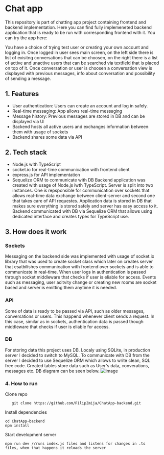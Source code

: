 # Chat app

This repository is part of chatting app project containing frontend and backend implementation. Here you can find fully implemeneted backend application that is ready to be run with corresponding frontend with it. 
You can try the app here:

You have a choice of trying test user or creating your own account and logging in. Once logged in user sees main screen, on the left side there is list of exisitng conversations that can be choosen, on the right there is a list of active and unactive users that can be searched via textfield that is placed on top of it. Once conversation or user is choosen a conversation view is displayed with previous messages, info about conversation and possibility of sending a message.

## 1. Features
- User authentication: Users can create an account and log in safely.
- Real-time messaging: App allows real-time messaging
- Message history: Previous messages are stored in DB and can be displayed via UI
- Backend hosts all active users and exchanges information between them with usage of sockets
- Backend shares some data via API

## 2. Tech stack
- Node.js with TypeScript
- socket.io for real-time communication with frontend client
- express.js for API implementation
- Sequelize ORM to communicate with DB
Backend application was created with usage of Node.js iwth TypeScript. Server is split into two instances. One is repsponsible for communication over sockets that allows real-time data exchange between client-server and second one that takes care of API requestes. Application data is stored in DB that makes sure everything is stored safely and server has easy access to it. Backend communicated with DB via Sequelize ORM that allows using dedicated interface and creates types for TypeScript use.

## 3. How does it work
### Sockets
Messaging on the backend side was implemented with usage of socket.io library that was used to create socket class which later on creates server that esatbilishes communication with frontend over sockets and is able to communicate in real-time. When user logs in authentication is passed through socket middleware that checks if user is eliable for access. Events such as messaging, user acitvity change or creating new rooms are socket based and server is emitting them anytime it is needed. 
### API
Some of data is ready to be passed via API, such as older messages, conversations or users. This happend whenever client sends a request. In this case, similar as in sockets, authentication data is passed though middleware that checks if user is eliable for access.
### DB
For storing data this project uses DB. Localy using SQLite, in production server I decided to switch to MySQL. To communicate with DB from the server I decided to use Sequelize ORM which allows to write clean, SQL free code. Created tables store data such as User's data, converations, messages etc. DB diagram can be seen below.
![image](https://github.com/FilipZmija/ChatApp-backend/assets/94125339/635d85e3-c189-4a2a-b047-23c7e7a33588)

### 4. How to run
Clone repo
```
   git clone https://github.com/FilipZmija/ChatApp-backend.git
```
Install dependencies
```
cd ChatApp-backend
npm install
```
Start development server
```
npm run dev //runs index.js files and listens for changes in .ts files, when that happens it reloads the server
```
